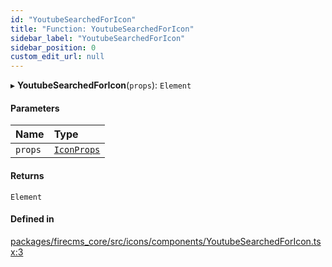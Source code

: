 ```yaml
---
id: "YoutubeSearchedForIcon"
title: "Function: YoutubeSearchedForIcon"
sidebar_label: "YoutubeSearchedForIcon"
sidebar_position: 0
custom_edit_url: null
---
```


▸ **YoutubeSearchedForIcon**(`props`): `Element`

#### Parameters

| Name | Type |
| :------ | :------ |
| `props` | [`IconProps`](../types/IconProps.md) |

#### Returns

`Element`

#### Defined in

[packages/firecms_core/src/icons/components/YoutubeSearchedForIcon.tsx:3](https://github.com/FireCMSco/firecms/blob/d45f3739/packages/firecms_core/src/icons/components/YoutubeSearchedForIcon.tsx#L3)
